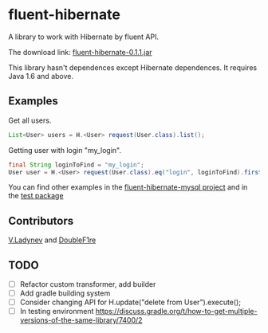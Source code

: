 # fluent-hibernate
A library to work with Hibernate by fluent API.

The download link:
[fluent-hibernate-0.1.1.jar](https://github.com/v-ladynev/fluent-hibernate/releases/download/v.0.1.1/fluent-hibernate-0.1.1.jar)

This library hasn't dependences except Hibernate dependences. It requires Java 1.6 and above.

## Examples
Get all users.

```Java
List<User> users = H.<User> request(User.class).list();
```

Getting user with login "my_login".

```Java
final String loginToFind = "my_login";
User user = H.<User> request(User.class).eq("login", loginToFind).first();
```

You can find other examples in the [fluent-hibernate-mysql project](https://github.com/v-ladynev/fluent-hibernate-mysql)
and in the [test package](https://github.com/v-ladynev/fluent-hibernate/tree/master/tests/com/github/fluent/hibernate)

## Contributors

[V.Ladynev](https://plus.google.com/102177768964957793539/posts) and [DoubleF1re](https://github.com/DoubleF1re)

## TODO
- [ ] Refactor custom transformer, add builder
- [ ] Add gradle building system
- [ ] Consider changing API for H.update("delete from User").execute();
- [ ] In testing environment https://discuss.gradle.org/t/how-to-get-multiple-versions-of-the-same-library/7400/2